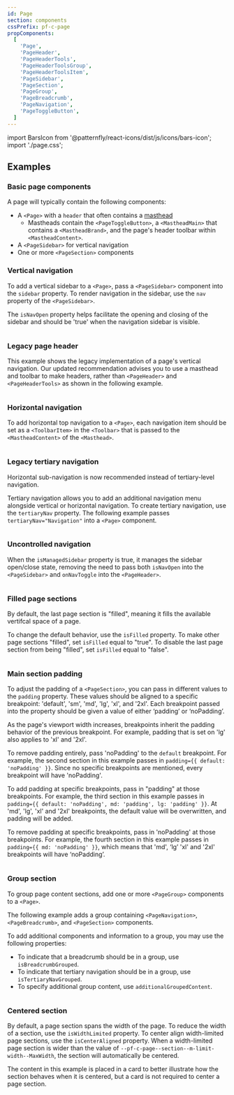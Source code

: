```yaml
---
id: Page
section: components
cssPrefix: pf-c-page
propComponents:
  [
    'Page',
    'PageHeader',
    'PageHeaderTools',
    'PageHeaderToolsGroup',
    'PageHeaderToolsItem',
    'PageSidebar',
    'PageSection',
    'PageGroup',
    'PageBreadcrumb',
    'PageNavigation',
    'PageToggleButton',
  ]
---
```


import BarsIcon from '@patternfly/react-icons/dist/js/icons/bars-icon';
import './page.css';

## Examples

### Basic page components

A page will typically contain the following components: 

- A `<Page>` with a `header` that often contains a [masthead](/components/masthead)
  - Mastheads contain the `<PageToggleButton>`, a `<MastheadMain>` that contains a `<MastheadBrand>`, and the page's header toolbar within `<MastheadContent>`. 
- A `<PageSidebar>` for vertical navigation 
- One or more `<PageSection>` components

### Vertical navigation

To add a vertical sidebar to a `<Page>`, pass a `<PageSidebar>` component into the `sidebar` property. To render navigation in the sidebar, use the `nav` property of the `<PageSidebar>`. 

The `isNavOpen` property helps facilitate the opening and closing of the sidebar and should be 'true' when the navigation sidebar is visible. 

```ts file="./PageVerticalNav.tsx"
```

### Legacy page header

This example shows the legacy implementation of a page's vertical navigation. Our updated recommendation advises you to use a masthead and toolbar to make headers, rather than `<PageHeader>` and `<PageHeaderTools>` as shown in the following example.

```ts file="./PageVerticalNavUsingPageHeaderComponent.tsx"
```

### Horizontal navigation

To add horizontal top navigation to a `<Page>`, each navigation item should be set as a `<ToolbarItem>` in the `<Toolbar>` that is passed to the `<MastheadContent>` of the `<Masthead>`.

```ts file="./PageHorizontalNav.tsx"
```

### Legacy tertiary navigation

Horizontal sub-navigation is now recommended instead of tertiary-level navigation. 

Tertiary navigation allows you to add an additional navigation menu alongside vertical or horizontal navigation. To create tertiary navigation, use the `tertiaryNav` property. The following example passes `tertiaryNav="Navigation"` into a `<Page>` component.

```ts file="./PageTertiaryNav.tsx"
```

### Uncontrolled navigation

When the `isManagedSidebar` property is true, it manages the sidebar open/close state, removing the need to pass both `isNavOpen` into the `<PageSidebar>` and `onNavToggle` into the `<PageHeader>`.

```ts file="./PageUncontrolledNav.tsx"
```

### Filled page sections

By default, the last page section is "filled", meaning it fills the available vertifcal space of a page.

To change the default behavior, use the `isFilled` property. To make other page sections "filled", set `isFilled` equal to "true". To disable the last page section from being "filled", set `isFilled` equal to "false".

```ts file="./PageWithOrWithoutFill.tsx"
```

### Main section padding

To adjust the padding of a `<PageSection>`, you can pass in different values to the `padding` property. These values should be aligned to a specific breakpoint: 'default', 'sm', 'md', 'lg', 'xl', and '2xl'. Each breakpoint passed into the property should be given a value of either ‘padding’ or ‘noPadding’. 

As the page's viewport width increases, breakpoints inherit the padding behavior of the previous breakpoint. For example, padding that is set on 'lg' also applies to 'xl' and '2xl'. 

To remove padding entirely, pass 'noPadding' to the `default` breakpoint. For example, the second section in this example passes in `padding={{ default: 'noPadding' }}`. Since no specific breakpoints are mentioned, every breakpoint will have 'noPadding'.

To add padding at specific breakpoints, pass in "padding" at those breakpoints. For example, the third section in this example passes in `padding={{ default: 'noPadding', md: 'padding', lg: 'padding' }}`. At 'md', 'lg',  'xl' and '2xl' breakpoints, the default value will be overwritten, and padding will be added.

To remove padding at specific breakpoints, pass in 'noPadding' at those breakpoints. For example, the fourth section in this example passes in `padding={{ md: 'noPadding' }}`, which means that 'md', ‘lg’  'xl' and '2xl' breakpoints will have ‘noPadding’.

```ts file="./PageMainSectionPadding.tsx"
```

### Group section

To group page content sections, add one or more `<PageGroup>` components to a `<Page>`. 

The following example adds a group containing `<PageNavigation>`, `<PageBreadcrumb>`, and `<PageSection>` components.

To add additional components and information to a group, you may use the following properties: 

- To indicate that a breadcrumb should be in a group, use `isBreadcrumbGrouped`. 
- To indicate that tertiary navigation should be in a group, use `isTertiaryNavGrouped`.
- To specify additional group content, use `additionalGroupedContent`. 


```ts file="./PageGroupSection.tsx"
```

### Centered section

By default, a page section spans the width of the page. To reduce the width of a section, use the `isWidthLimited` property. To center align width-limited page sections, use the `isCenterAligned` property. When a width-limited page section is wider than the value of `--pf-c-page--section--m-limit-width--MaxWidth`, the section will automatically be centered.

The content in this example is placed in a card to better illustrate how the section behaves when it is centered, but a card is not required to center a page section.

```ts file="./PageCenteredSection.tsx"
```